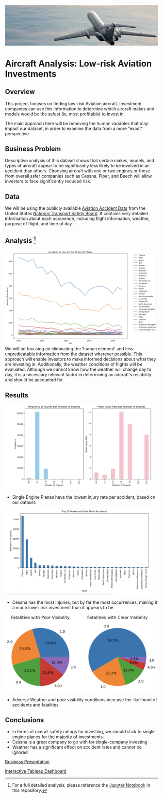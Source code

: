 ![img](./images/notebook_header.png)
# Aircraft Analysis: Low-risk Aviation Investments

## Overview

This project focuses on finding low-risk Aviation aircraft. Investment companies can use this information to determine which aircraft makes and models would be the safest (ie, most profitable) to invest in.

The main approach here will be removing the human variables that may impact our dataset, in order to examine the data from a more "exact" perspective.

## Business Problem

Descriptive analysis of this dataset shows that certain makes, models, and types of aircraft appear to be significantly less likely to be involved in an accident than others. Choosing aircraft with one or two engines or those from overall safer companies such as Cessna, Piper, and Beech will allow investors to face significantly reduced risk.

## Data

We will be using the publicly available [Aviation Accident Data](https://www.kaggle.com/datasets/khsamaha/aviation-accident-database-synopses) from the United States [National Transport Safety Board](https://www.ntsb.gov/Pages/monthly.aspx). It contains very detailed information about each occurence, including flight information, weather, purpose of flight, and time of day. 

## Analysis [^1]
![img](./images/accidents_by_year.png)
We will be focusing on eliminating the 'human element' and less unpredicatable information from the dataset wherever possible. This approach will enable investors to make informed decisions about what they are investing in. Additionally, the weather conditions of flights will be evaluated. Although we cannot know how the weather will change day to day, it is a necessary relevant factor in determining an aircraft's reliability and should be accounted for.

## Results

![img](./images/engines.png)
- Single Engine Planes have the lowest injury rate per accident, based on our dataset.

![img](./images/top_30_makes.png)
- Cessna has the most injuries, but by far the most occurrences, making it a much lower risk investment than it appears to be.

![img](./images/weather.png)
- Adverse Weather and poor visibility conditions increase the likelihood of accidents and fatalities.

## Conclusions
- In terms of overall safety ratings for investing, we should stick to single engine planes for the majority of investments.
- Cessna is a great company to go with for single-company investing
- Weather has a significant effect on accident rates and cannot be ignored


[Business Presentation](presentation.pdf)


[Interactive Tableau Dashboard](https://public.tableau.com/app/profile/connor.anastasio/viz/AircraftInvestmentAnalysis/Dashboard1?publish=yes)

[^1]:For a full detailed analysis, please reference the [Jupyter Notebook](https://github.com/connoranastasio/dsc-phase-1-project-v3/blob/master/student.pdf) in this repository.